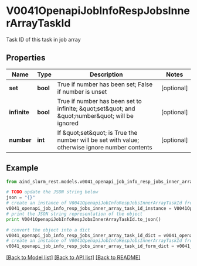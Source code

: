 # V0041OpenapiJobInfoRespJobsInnerArrayTaskId

Task ID of this task in job array

## Properties

Name | Type | Description | Notes
------------ | ------------- | ------------- | -------------
**set** | **bool** | True if number has been set; False if number is unset | [optional] 
**infinite** | **bool** | True if number has been set to infinite; \&quot;set\&quot; and \&quot;number\&quot; will be ignored | [optional] 
**number** | **int** | If \&quot;set\&quot; is True the number will be set with value; otherwise ignore number contents | [optional] 

## Example

```python
from aind_slurm_rest.models.v0041_openapi_job_info_resp_jobs_inner_array_task_id import V0041OpenapiJobInfoRespJobsInnerArrayTaskId

# TODO update the JSON string below
json = "{}"
# create an instance of V0041OpenapiJobInfoRespJobsInnerArrayTaskId from a JSON string
v0041_openapi_job_info_resp_jobs_inner_array_task_id_instance = V0041OpenapiJobInfoRespJobsInnerArrayTaskId.from_json(json)
# print the JSON string representation of the object
print V0041OpenapiJobInfoRespJobsInnerArrayTaskId.to_json()

# convert the object into a dict
v0041_openapi_job_info_resp_jobs_inner_array_task_id_dict = v0041_openapi_job_info_resp_jobs_inner_array_task_id_instance.to_dict()
# create an instance of V0041OpenapiJobInfoRespJobsInnerArrayTaskId from a dict
v0041_openapi_job_info_resp_jobs_inner_array_task_id_form_dict = v0041_openapi_job_info_resp_jobs_inner_array_task_id.from_dict(v0041_openapi_job_info_resp_jobs_inner_array_task_id_dict)
```
[[Back to Model list]](../README.md#documentation-for-models) [[Back to API list]](../README.md#documentation-for-api-endpoints) [[Back to README]](../README.md)



